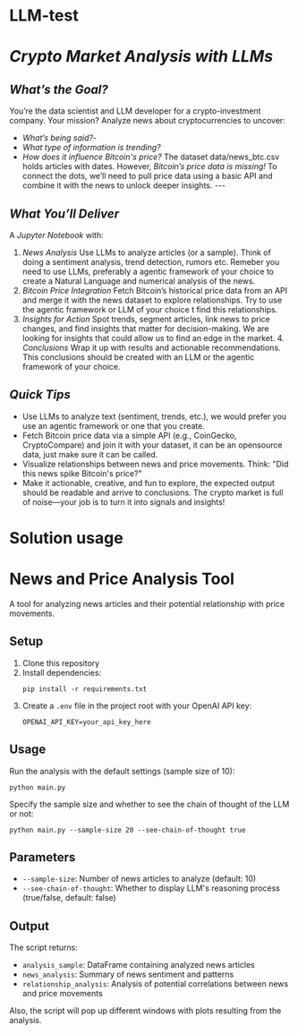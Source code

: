 # LLM-test
# *Crypto Market Analysis with LLMs*
## *What’s the Goal?*
You’re the data scientist and LLM developer for a crypto-investment company. Your mission? Analyze news about cryptocurrencies to uncover:
- *What’s being said?*-
- *What type of information is trending?*
- *How does it influence Bitcoin's price?*
The dataset data/news_btc.csv holds articles with dates. However, *Bitcoin’s price data is missing!*
To connect the dots, we’ll need to pull price data using a basic API and combine it with the news to unlock deeper insights. ---
## *What You’ll Deliver*
A *Jupyter Notebook* with:
1. *News Analysis* Use LLMs to analyze articles (or a sample). Think of doing a sentiment analysis, trend detection, rumors etc. Remeber you need to use LLMs, preferably a agentic framework of your choice to create a Natural Language and numerical analysis of the news.
2. *Bitcoin Price Integration* Fetch Bitcoin’s historical price data from an API and merge it with the news dataset to explore relationships. Try to use the agentic framework or LLM of your choice t find this relationships.
3. *Insights for Action* Spot trends, segment articles, link news to price changes, and find insights that matter for decision-making. We are looking for insights that could allow us to find an edge in the market. 4. *Conclusions* Wrap it up with results and actionable recommendations. This conclusions should be created with an LLM or the agentic framework of your choice.

## *Quick Tips*
- Use LLMs to analyze text (sentiment, trends, etc.), we would prefer you use an agentic framework or one that you create.
- Fetch Bitcoin price data via a simple API (e.g., CoinGecko, CryptoCompare) and join it with your dataset, it can be an opensource data, just make sure it can be called.
- Visualize relationships between news and price movements. Think: "Did this news spike Bitcoin's price?"
- Make it actionable, creative, and fun to explore, the expected output should be readable and arrive to conclusions. The crypto market is full of noise—your job is to turn it into signals and insights!

# Solution usage
# News and Price Analysis Tool

A tool for analyzing news articles and their potential relationship with price movements.

## Setup

1. Clone this repository
2. Install dependencies:
   ```
   pip install -r requirements.txt
   ```
3. Create a `.env` file in the project root with your OpenAI API key:
   ```
   OPENAI_API_KEY=your_api_key_here
   ```

## Usage

Run the analysis with the default settings (sample size of 10):
```
python main.py
```

Specify the sample size and whether to see the chain of thought of the LLM or not:
```
python main.py --sample-size 20 --see-chain-of-thought true
```

## Parameters

- `--sample-size`: Number of news articles to analyze (default: 10)
- `--see-chain-of-thought`: Whether to display LLM's reasoning process (true/false, default: false)

## Output

The script returns:
- `analysis_sample`: DataFrame containing analyzed news articles
- `news_analysis`: Summary of news sentiment and patterns
- `relationship_analysis`: Analysis of potential correlations between news and price movements

Also, the script will pop up different windows with plots resulting from the analysis.
